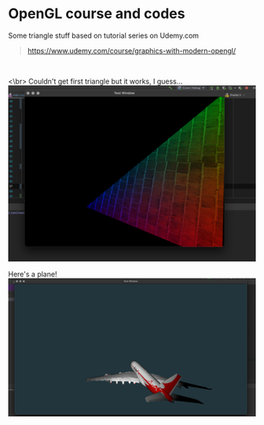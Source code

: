 # OpenGL course and codes

Some triangle stuff based on tutorial series on Udemy.com

> https://www.udemy.com/course/graphics-with-modern-opengl/

<br>

<\br>
Couldn't get first triangle but it works, I guess...
![alt text](https://github.com/anilguneyaltun/opengl-workout/blob/master/progress%20pics/1.png)

Here's a plane!
![alt text](https://github.com/anilguneyaltun/opengl-workout/blob/master/progress%20pics/2.png)
